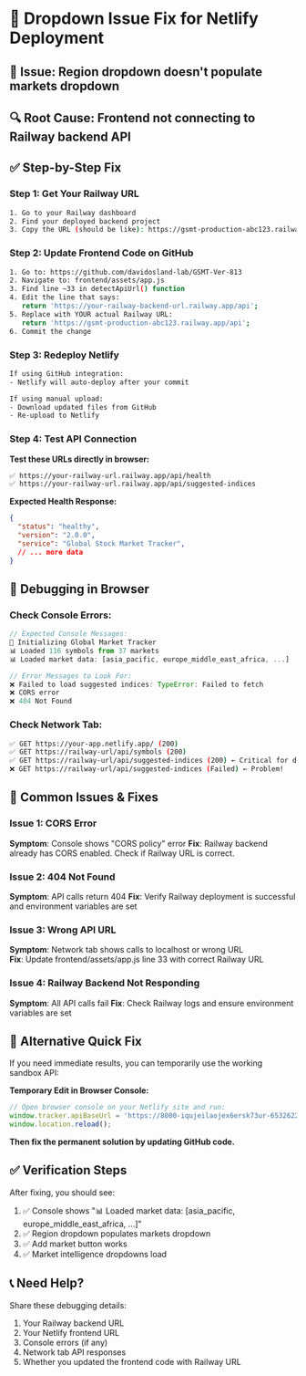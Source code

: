 # 🔧 **Dropdown Issue Fix for Netlify Deployment**

## 🚨 **Issue**: Region dropdown doesn't populate markets dropdown

## 🔍 **Root Cause**: Frontend not connecting to Railway backend API

## ✅ **Step-by-Step Fix**

### **Step 1: Get Your Railway URL**
```bash
1. Go to your Railway dashboard
2. Find your deployed backend project
3. Copy the URL (should be like): https://gsmt-production-abc123.railway.app
```

### **Step 2: Update Frontend Code on GitHub**
```bash
1. Go to: https://github.com/davidosland-lab/GSMT-Ver-813
2. Navigate to: frontend/assets/app.js
3. Find line ~33 in detectApiUrl() function
4. Edit the line that says:
   return 'https://your-railway-backend-url.railway.app/api';
5. Replace with YOUR actual Railway URL:
   return 'https://gsmt-production-abc123.railway.app/api';
6. Commit the change
```

### **Step 3: Redeploy Netlify**
```bash
If using GitHub integration:
- Netlify will auto-deploy after your commit

If using manual upload:
- Download updated files from GitHub
- Re-upload to Netlify
```

### **Step 4: Test API Connection**

**Test these URLs directly in browser:**
```bash
✅ https://your-railway-url.railway.app/api/health
✅ https://your-railway-url.railway.app/api/suggested-indices
```

**Expected Health Response:**
```json
{
  "status": "healthy",
  "version": "2.0.0",
  "service": "Global Stock Market Tracker",
  // ... more data
}
```

## 🐛 **Debugging in Browser**

### **Check Console Errors:**
```javascript
// Expected Console Messages:
🚀 Initializing Global Market Tracker
📊 Loaded 116 symbols from 37 markets  
📊 Loaded market data: [asia_pacific, europe_middle_east_africa, ...]

// Error Messages to Look For:
❌ Failed to load suggested indices: TypeError: Failed to fetch
❌ CORS error
❌ 404 Not Found
```

### **Check Network Tab:**
```bash
✅ GET https://your-app.netlify.app/ (200)
✅ GET https://railway-url/api/symbols (200)
✅ GET https://railway-url/api/suggested-indices (200) ← Critical for dropdowns
❌ GET https://railway-url/api/suggested-indices (Failed) ← Problem!
```

## 🔧 **Common Issues & Fixes**

### **Issue 1: CORS Error**
**Symptom**: Console shows "CORS policy" error
**Fix**: Railway backend already has CORS enabled. Check if Railway URL is correct.

### **Issue 2: 404 Not Found**  
**Symptom**: API calls return 404
**Fix**: Verify Railway deployment is successful and environment variables are set

### **Issue 3: Wrong API URL**
**Symptom**: Network tab shows calls to localhost or wrong URL  
**Fix**: Update frontend/assets/app.js line 33 with correct Railway URL

### **Issue 4: Railway Backend Not Responding**
**Symptom**: All API calls fail
**Fix**: Check Railway logs and ensure environment variables are set

## 🚀 **Alternative Quick Fix**

If you need immediate results, you can temporarily use the working sandbox API:

**Temporary Edit in Browser Console:**
```javascript
// Open browser console on your Netlify site and run:
window.tracker.apiBaseUrl = 'https://8000-iqujeilaojex6ersk73ur-6532622b.e2b.dev/api';
window.location.reload();
```

**Then fix the permanent solution by updating GitHub code.**

## ✅ **Verification Steps**

After fixing, you should see:
1. ✅ Console shows "📊 Loaded market data: [asia_pacific, europe_middle_east_africa, ...]"  
2. ✅ Region dropdown populates markets dropdown
3. ✅ Add market button works
4. ✅ Market intelligence dropdowns load

## 📞 **Need Help?**

Share these debugging details:
1. Your Railway backend URL
2. Your Netlify frontend URL  
3. Console errors (if any)
4. Network tab API responses
5. Whether you updated the frontend code with Railway URL